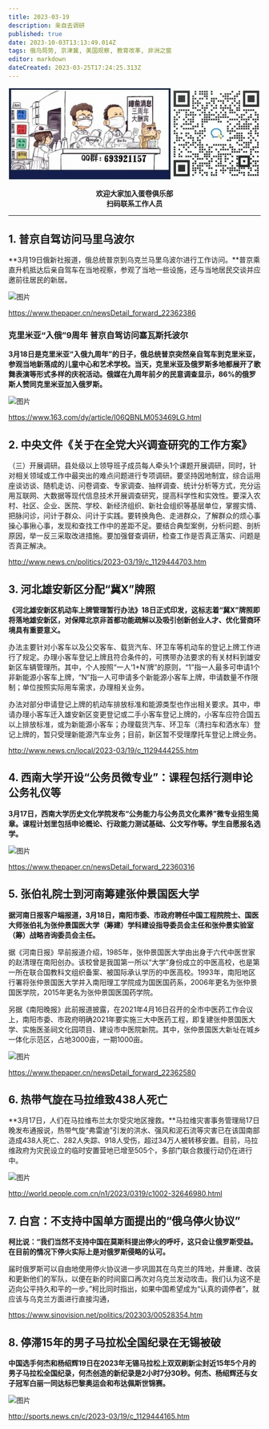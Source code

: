 ```yaml
---
title: 2023-03-19
description: 亲自去调研
published: true
date: 2023-10-03T13:13:49.014Z
tags: 俄乌局势, 京津冀, 美国观察, 教育改革, 非洲之窗
editor: markdown
dateCreated: 2023-03-25T17:24:25.313Z
---
```


<center style="font-weight:bold;">
  <img src="/assets/join.png" alt="加入蛋卷俱乐部"><br/>
  <p>欢迎大家加入蛋卷俱乐部<br/>扫码联系工作人员</p>
</center>

---

## 1. 普京自驾访问马里乌波尔

**3月19日俄新社报道，俄总统普京到乌克兰马里乌波尔进行工作访问。**普京乘直升机抵达后亲自驾车在当地视察，参观了当地一些设施，还与当地居民交谈并应邀前往居民的新居。

![图片](https://img.bedtime.news/2023/03/26/641f2e24d19e0.png)

https://www.thepaper.cn/newsDetail_forward_22362386

### 克里米亚“入俄”9周年 普京自驾访问塞瓦斯托波尔

**3月18日是克里米亚“入俄九周年”的日子，俄总统普京突然亲自驾车到克里米亚，参观当地新落成的儿童中心和艺术学校。**当天，克里米亚及俄罗斯多地都展开了歌舞表演等形式多样的庆祝活动。俄媒在九周年前夕的民意调查显示，86%的俄罗斯人赞同克里米亚加入俄罗斯**。**

![图片](https://img.bedtime.news/2023/03/26/641f2e28967b3.png)

https://www.163.com/dy/article/I06QBNLM053469LG.html

## 2. 中央文件《关于在全党大兴调查研究的工作方案》

（三）开展调研。县处级以上领导班子成员每人牵头1个课题开展调研，同时，针对相关领域或工作中最突出的难点问题进行专项调研。要坚持因地制宜，综合运用座谈访谈、随机走访、问卷调查、专家调查、抽样调查、统计分析等方式，充分运用互联网、大数据等现代信息技术开展调查研究，提高科学性和实效性。要深入农村、社区、企业、医院、学校、新经济组织、新社会组织等基层单位，掌握实情、把脉问诊，问计于群众、问计于实践。要转换角色、走进群众，了解群众的烦心事操心事揪心事，发现和查找工作中的差距不足。要结合典型案例，分析问题、剖析原因，举一反三采取改进措施。要加强督查调研，检查工作是否真正落实、问题是否真正解决。

http://www.news.cn/politics/2023-03/19/c_1129444703.htm

## 3. 河北雄安新区分配“冀X”牌照

**《河北雄安新区机动车上牌管理暂行办法》18日正式印发，这标志着“冀X”牌照即将落地雄安新区，对保障北京非首都功能疏解以及吸引创新创业人才、优化营商环境具有重要意义。**

办法主要针对小客车以及公交客车、载货汽车、环卫车等机动车的登记上牌工作进行了规定。办理小客车登记上牌且符合条件的，可携带办法要求的有关材料到雄安新区车辆管理所。其中，个人按照“一人‘1+N’牌”的原则，“1”指一人最多可申请1个非新能源小客车上牌，“N”指一人可申请多个新能源小客车上牌，申请数量不作限制；单位按照实际用车需求，办理相关业务。

办法对部分申请登记上牌的机动车排放标准和能源类型也作出相关要求。其中，申请办理小客车迁入雄安新区变更登记或二手小客车登记上牌的，小客车应符合国五以上排放标准，或为新能源小客车；办理载货汽车、环卫车（清扫车和洒水车）登记上牌的，暂只受理新能源汽车业务；目前，新区暂不受理摩托车登记上牌业务。

http://www.news.cn/local/2023-03/19/c_1129444255.htm

## 4. 西南大学开设“公务员微专业”：课程包括行测申论公务礼仪等

**3月17日，西南大学历史文化学院发布“公务能力与公务员文化素养”微专业招生简章。课程计划里包括申论概论、行政能力测试基础、公文写作等。学生自愿报名选学。**

![图片](https://img.bedtime.news/2023/03/26/641f2e2b1718f.png)

https://www.thepaper.cn/newsDetail_forward_22360316

## 5. 张伯礼院士到河南筹建张仲景国医大学

**据河南日报客户端报道，3月18日，南阳市委、市政府聘任中国工程院院士、国医大师张伯礼为张仲景国医大学（筹建）学科建设指导委员会主任和张仲景实验室（筹）战略咨询委员会主任。**

据《河南日报》早前报道介绍，1985年，张仲景国医大学由出身于六代中医世家的赵清理在南阳创办。该校曾是我国第一所以“大学”身份成立的中医高校，也是第一所在联合国教科文组织备案、被国际承认学历的中医高校。1993年，南阳地区行署将张仲景国医大学并入南阳理工学院成为国医国药系，2006年更名为张仲景国医学院，2015年更名为张仲景国医国药学院。

另据《南阳晚报》此前报道披露，在2021年4月16日召开的全市中医药工作会议上，南阳市委、市政府明确2021年要实施三大中医药工程，即复建张仲景国医大学、实施医圣祠文化园项目、建设市中医院新院。其中，张仲景国医大新址在城乡一体化示范区，占地3000亩，一期1000亩。

![图片](https://img.bedtime.news/2023/03/26/641f2e2d1b672.jpeg)

https://www.thepaper.cn/newsDetail_forward_22362580

## 6. 热带气旋在马拉维致438人死亡

**3月17日，人们在马拉维布兰太尔受灾地区搜救。**马拉维灾害事务管理局17日晚发布通报说，热带气旋“弗雷迪”引发的洪水、强风和泥石流等灾害已在该国南部造成438人死亡、282人失踪、918人受伤，超过34万人被转移安置。目前，马拉维政府为灾民设立的临时安置营地已增至505个，多部门联合救援行动仍在进行中。

![图片](https://img.bedtime.news/2023/03/26/641f2e2ede62b.jpeg)

http://world.people.com.cn/n1/2023/0319/c1002-32646980.html

## 7. 白宫：不支持中国单方面提出的“俄乌停火协议”

**柯比说：“我们当然不支持中国在莫斯科提出停火的呼吁，这只会让俄罗斯受益。在目前的情况下停火实际上是对俄罗斯侵略的认可。**

届时俄罗斯可以自由地使用停火协议进一步巩固其在乌克兰的阵地，并重建、改装和更新他们的军队，以便在新的时间窗口再次对乌克兰发动攻击。我们认为这不是迈向公平持久和平的一步。”柯比同时指出，如果中国希望成为“认真的调停者”，就应该与乌克兰方面进行直接沟通，

https://www.sinovision.net/politics/202303/00528354.htm

## 8. 停滞15年的男子马拉松全国纪录在无锡被破

**中国选手何杰和杨绍辉19日在2023年无锡马拉松上双双刷新尘封近15年5个月的男子马拉松全国纪录，何杰创造的新纪录是2小时7分30秒。何杰、杨绍辉还与女子冠军白丽一同达标巴黎奥运会和布达佩斯世锦赛。**

![图片](https://img.bedtime.news/2023/03/26/641f2e3146823.jpeg)

http://sports.news.cn/c/2023-03/19/c_1129444165.htm